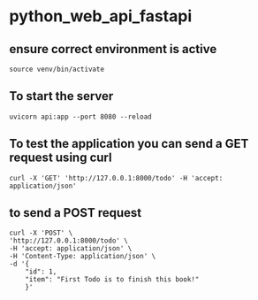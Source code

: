 # python_web_api_fastapi


## ensure correct environment is active

```
source venv/bin/activate

```

## To start the server 

```
uvicorn api:app --port 8080 --reload
```

## To test the application you can send a GET request using curl

```
curl -X 'GET' 'http://127.0.0.1:8000/todo' -H 'accept: application/json'
```

## to send a POST request

```
curl -X 'POST' \
'http://127.0.0.1:8000/todo' \
-H 'accept: application/json' \
-H 'Content-Type: application/json' \
-d '{
    "id": 1,
    "item": "First Todo is to finish this book!"
    }'
```

